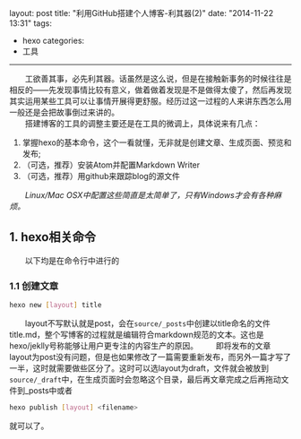 layout: post
title: "利用GitHub搭建个人博客-利其器(2)"
date: "2014-11-22 13:31"
tags:
- hexo
categories:
- 工具
---

　　工欲善其事，必先利其器。话虽然是这么说，但是在接触新事务的时候往往是相反的——先发现事情比较有意义，做着做着发现是不是做得太傻了，然后再发现其实运用某些工具可以让事情开展得更舒服。经历过这一过程的人来讲东西怎么用一般还是会把故事倒过来讲的。  
　　搭建博客的工具的调整主要还是在工具的微调上，具体说来有几点：
1. 掌握hexo的基本命令，这个一看就懂，无非就是创建文章、生成页面、预览和发布;
2. （可选，推荐）安装Atom并配置Markdown Writer
3. （可选，推荐）用github来跟踪blog的源文件

　　_Linux/Mac OSX中配置这些简直是太简单了，只有Windows才会有各种麻烦。_

## 1. hexo相关命令
　　以下均是在命令行中进行的
### 1.1 创建文章
```sh
hexo new [layout] title
```
　　layout不写默认就是post，会在`source/_posts`中创建以title命名的文件title.md，整个写博客的过程就是编辑符合markdown规范的文本。这也是hexo/jeklly号称能够让用户更专注的内容生产的原因。
　　即将发布的文章layout为post没有问题，但是也如果修改了一篇需要重新发布，而另外一篇才写了一半，这时就需要做些区分了。这时可以选layout为draft，文件就会被放到`source/_draft`中，在生成页面时会忽略这个目录，最后再文章完成之后再拖动文件到_posts中或者
```sh
hexo publish [layout] <filename>
```
就可以了。

<!-- more >

### 1.2 生成页面
```sh
hexo clean #如果觉得页面比较诡异，这个命令将清除生成的页面
hexo generate #生成页面，生成的文件位于.deploy下
hexo g #g是generate的缩写，事实上以后基本上不会去用上一条
```
### 1.3 本地预览
```sh
hexo server # 启用本地预览，在localhost:4000可以访问到
hexo s #server的缩写
```
### 1.4 文章发布
```sh
hexo deploy #部署站点，实际上是将生成的页面git push到GitHub的Repository中
hexo d #缩写
```
　　掌握这部分已经可以完完全全开始了，但是总有一些其它的工具让你更写起来更爽、更舒服。这些工具往往是先行者们给予我们的便利，不必客气。君子生非异也，善假于物也。

## 2. Atom编辑器与Markdown Writer
　　首先选用一个好的支持Markdown编辑器还是非常有必要的，虽然说你完全可以用记事本/gedit来折磨自己，但是方便一点我想也是没有人反对的。在我眼中一个好的Markdown编辑器包括以下几个方面：
1. 文章支持实时/半实时预览（如果使用记事本，你就需要开启hexo s然后刷网页来看效果了）；
2. 支持语法至少与GitHub一致，比如\`\`\`的代码块要支持指定语言，否则那高亮完全就是来糊弄人的；
3. 支持Mathjax（如果不需要写公式则可以忽略）

　　[安装Atom](2014/11/22/利用GitHub搭建个人博客-工具准备/index.html)已经在前面介绍过了，是利用的Chocolatey。安装[Markdown Writer](https://github.com/zhuochun/md-writer)插件是通过`ctrl+,`来调出`settings`，在`pacakges`中搜索`markdown writer`，然后选择安装。这时Atom会提示一些错误（Mac上没有错误，估计Linux上也没有），如果你按照它的提示去安装VS Studio/Python等等东西的话，这日子真就没法过了，就那个VS Studio Express就有6G多。还好，没那那么麻烦，既然提示node-gyp不存在，那就用npm装一个好了。
```sh
npm install node-gyp
```
然后再点安装就可以搞定了。这个插件提供了很多markdown写作的快捷键，比如`ctrl+B`加粗、`ctrl+I`变斜体，插入图片则会给你弹一个窗口出来，确实是很方便。这里需要提一下的是Atom编辑器把所有的命令都放在了一个可以搜索的框内，直接输单词就可以调出某个功能，并不一定需要你去记某某某是什么什么快捷键。比如插入图片可以直接用`ctrl+shift+p`来调出一个窗口，然后输入`insert image`，回车或选择一个就可以调出插入图片的对话框。
![命令输入面板-输入insert im(age)](http://du00.qiniudn.com/2014/11/命令输入面板-insert_im.png)
　　上面是markdown方面的便捷功能，markdown writer还提供了与hexo/jeklly工作目录连接的功能，完成连接首先需要利用一个插件来生成它所需要的三个json文件：
```sh
#进入blog目录
e:
cd e:/blog
npm install --save hexo-generator-atom-markdown-writer-meta
hexo g #这时可以看到生成文件里面多了三个json文件了
hexo d #布署
```
　　配置与hexo的连接在**Settings->Filter Packages->输入Markdown Writer**在右侧的Settings中写入如下类似的东西即可：  
![插入图片-Markdown Writer连接hexo工作目录](http://du00.qiniudn.com/2014/11/markdown_writer的hexo设置.png)  
这里实际上是在修改`~/.atom/packages\markdown-writer\lib\config.coffee`文件，可以打开看一看。  
　　配置完成之后创建文章就可以不通过hexo命令了，在万能的`ctrl+shift+p`中输入`new post`或者`new draft`就可以生成新的文章了。不过这个功能目前还是有些问题，文件名生成有些障碍，需要手工修改一下文件名。

## 3. GitHub管理站点生成代码/源文件
　　简单地说就是把blog目录交给git管理，当然这里面要去掉一些没必要提交的。比如：.deploy目录，这里面的内容是可以通过`hexo g`生成的：node_modules目录，这里的东西是由`npm install`得到的。可以确认blog目录下是否有.gitignore文件并且内容包含以下部分：
>.DS_Store  
Thumbs.db  
db.json  
debug.log  
node_modules/  
public/  
.deploy/

有几点需要注意：
1. themes中如果包含了从git上拉下的主题，需要去主题目录下删掉.git文件夹，这样才能完成同步（如果不确定可以去GitHub的Repository中查看是否有主题）；
2. 从GitHub上拉下来的blog目录需要运行一次`npm install`安装需要的模块，否则是没法正常生成网页的；
3. 记得推送……git push，否则神也帮不了你  

　　为什么不用云盘/同步盘来做这件事？因为需要同步的有效内容非常少（比如修改了两行，那么就只需要同步这两行的修改），而且同一个目录下还有很多文件不需要同步，尤其是.deploy文件夹下的那些东西，`hexo g`一次你就会看见云盘的同步图标就开始转了，这其实没有必要。当然了，用GitHub显得更程序员、更任性。

下一步将是各种微调，是对感观上的增强，实际上来说也是最重要的部分，因为展示才是最重要的，上面这些只是为了更爽。
